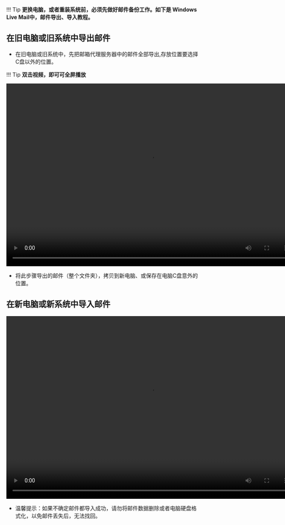 !!! Tip
    **更换电脑，或者重装系统前，必须先做好邮件备份工作。如下是 Windows Live Mail中，邮件导出、导入教程。**

## 在旧电脑或旧系统中导出邮件
- 在旧电脑或旧系统中，先把邮箱代理服务器中的邮件全部导出,存放位置要选择C盘以外的位置。

!!! Tip
    **双击视频，即可可全屏播放**

<video width="756" height="480" controls>
 <source src="./avi/Windows_Live_Mail导出邮件教程.mp4" type="video/mp4"/>
 <embed src="./avi/Windows_Live_Mail导出邮件教程.mp4" type="application/x-shockwave-flash" width="980" height="570" allowscriptaccess="always" allowfullscreen="true" autoplay="false"></embed>
<!--IE 8 - add 25-30 pixels to vid height to allow QT player controls--> 
</video>

- 将此步骤导出的邮件（整个文件夹），拷贝到新电脑、或保存在电脑C盘意外的位置。

## 在新电脑或新系统中导入邮件

<video width="756" height="480" controls>
 <source src="/avi/Windows_Live_Mail导入邮件教程.mp4" type="video/mp4"/>
 <embed src="/avi/Windows_Live_Mail导入邮件教程.mp4" type="application/x-shockwave-flash" width="auto" height="auto" allowscriptaccess="always" allowfullscreen="true" autoplay="false"></embed>
<!--IE 8 - add 25-30 pixels to vid height to allow QT player controls--> 
</video>

- 温馨提示：如果不确定邮件都导入成功，请勿将邮件数据删除或者电脑硬盘格式化，以免邮件丢失后，无法找回。